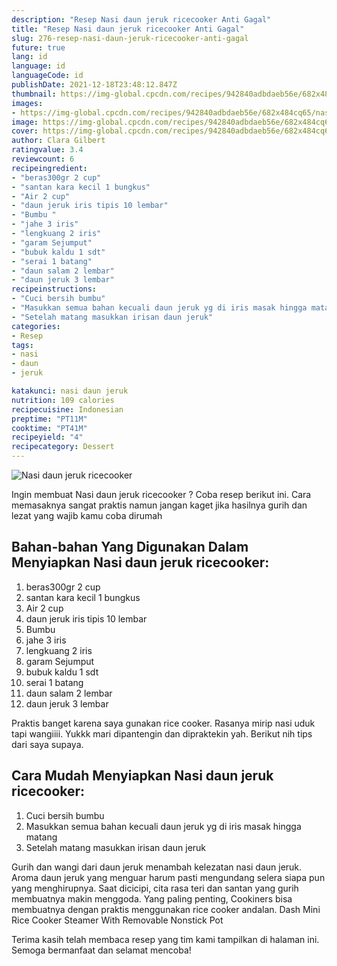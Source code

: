 ```yaml
---
description: "Resep Nasi daun jeruk ricecooker Anti Gagal"
title: "Resep Nasi daun jeruk ricecooker Anti Gagal"
slug: 276-resep-nasi-daun-jeruk-ricecooker-anti-gagal
future: true
lang: id
language: id
languageCode: id
publishDate: 2021-12-18T23:48:12.847Z 
thumbnail: https://img-global.cpcdn.com/recipes/942840adbdaeb56e/682x484cq65/nasi-daun-jeruk-ricecooker-foto-resep-utama.png
images:
- https://img-global.cpcdn.com/recipes/942840adbdaeb56e/682x484cq65/nasi-daun-jeruk-ricecooker-foto-resep-utama.png
image: https://img-global.cpcdn.com/recipes/942840adbdaeb56e/682x484cq65/nasi-daun-jeruk-ricecooker-foto-resep-utama.png
cover: https://img-global.cpcdn.com/recipes/942840adbdaeb56e/682x484cq65/nasi-daun-jeruk-ricecooker-foto-resep-utama.png
author: Clara Gilbert
ratingvalue: 3.4
reviewcount: 6
recipeingredient:
- "beras300gr 2 cup"
- "santan kara kecil 1 bungkus"
- "Air 2 cup"
- "daun jeruk iris tipis 10 lembar"
- "Bumbu "
- "jahe 3 iris"
- "lengkuang 2 iris"
- "garam Sejumput"
- "bubuk kaldu 1 sdt"
- "serai 1 batang"
- "daun salam 2 lembar"
- "daun jeruk 3 lembar"
recipeinstructions:
- "Cuci bersih bumbu"
- "Masukkan semua bahan kecuali daun jeruk yg di iris masak hingga matang"
- "Setelah matang masukkan irisan daun jeruk"
categories:
- Resep
tags:
- nasi
- daun
- jeruk

katakunci: nasi daun jeruk 
nutrition: 109 calories
recipecuisine: Indonesian
preptime: "PT11M"
cooktime: "PT41M"
recipeyield: "4"
recipecategory: Dessert
---
```



![Nasi daun jeruk ricecooker](https://img-global.cpcdn.com/recipes/942840adbdaeb56e/682x484cq65/nasi-daun-jeruk-ricecooker-foto-resep-utama.png)

Ingin membuat Nasi daun jeruk ricecooker ? Coba resep berikut ini. Cara memasaknya sangat praktis namun jangan kaget jika hasilnya gurih dan lezat yang wajib kamu coba dirumah

<!--inarticleads1-->

## Bahan-bahan Yang Digunakan Dalam Menyiapkan Nasi daun jeruk ricecooker:

1. beras300gr 2 cup
1. santan kara kecil 1 bungkus
1. Air 2 cup
1. daun jeruk iris tipis 10 lembar
1. Bumbu 
1. jahe 3 iris
1. lengkuang 2 iris
1. garam Sejumput
1. bubuk kaldu 1 sdt
1. serai 1 batang
1. daun salam 2 lembar
1. daun jeruk 3 lembar

Praktis banget karena saya gunakan rice cooker. Rasanya mirip nasi uduk tapi wangiiii. Yukkk mari dipantengin dan dipraktekin yah. Berikut nih tips dari saya supaya. 

<!--inarticleads2-->

## Cara Mudah Menyiapkan Nasi daun jeruk ricecooker:

1. Cuci bersih bumbu
1. Masukkan semua bahan kecuali daun jeruk yg di iris masak hingga matang
1. Setelah matang masukkan irisan daun jeruk


Gurih dan wangi dari daun jeruk menambah kelezatan nasi daun jeruk. Aroma daun jeruk yang menguar harum pasti mengundang selera siapa pun yang menghirupnya. Saat dicicipi, cita rasa teri dan santan yang gurih membuatnya makin menggoda. Yang paling penting, Cookiners bisa membuatnya dengan praktis menggunakan rice cooker andalan. Dash Mini Rice Cooker Steamer With Removable Nonstick Pot 

Terima kasih telah membaca resep yang tim kami tampilkan di halaman ini. Semoga bermanfaat dan selamat mencoba!
